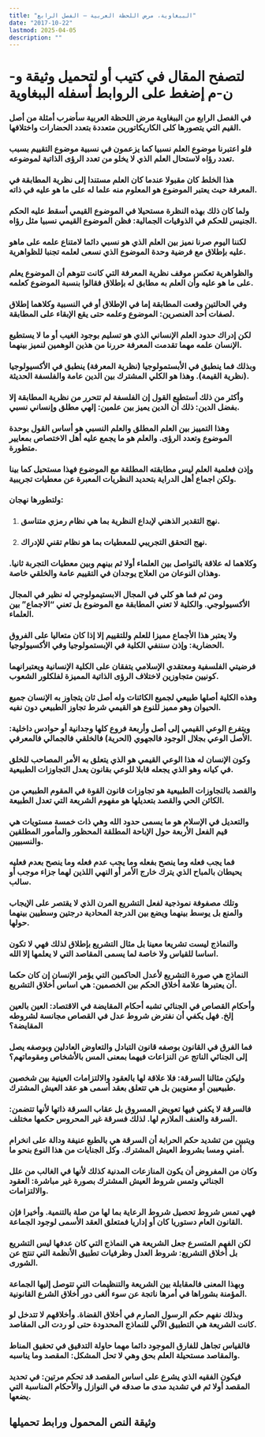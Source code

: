 ```yaml
---
title: "الببغاوية، مرض اللحظة العربية – الفصل الرابع"
date: "2017-10-22"
lastmod: 2025-04-05
description: ""
---
```

# **لتصفح المقال في كتيب أو لتحميل وثيقة و-ن-م إضغط على الروابط أسفله** **الببغاوية**

### في الفصل الرابع من الببغاوية مرض اللحظة العربية سأضرب أمثلة من أصل القيم التي يتصورها كلى الكاريكاتورين متعددة بتعدد الحضارات واختلافها.

### فلو اعتبرنا موضوع العلم نسبيا كما يزعمون في نسبية موضوع التقييم بسبب تعدد رؤاه لاستحال العلم الذي لا يخلو من تعدد الرؤى الذاتية لموضوعه.

### هذا الخلط كان مقبولا عندما كان العلم مستندا إلى نظرية المطابقة في المعرفة حيث يعتبر الموضوع هو المعلوم منه علما له على ما هو عليه في ذاته.

### ولما كان ذلك بهذه النظرة مستحيلا في الموضوع القيمي أسقط عليه الحكم الجنيس للحكم في الذوقيات الجمالية: فظن الموضوع القيمي نسبيا مثل رؤاه.

### لكننا اليوم صرنا نميز بين العلم الذي هو نسبي دائما لامتناع علمه على ماهو عليه بإطلاق مع فرضية وحدة الموضوع الذي نسعى لعلمه تجنبا للظواهرية.

### والظواهرية تعكس موقف نظرية المعرفة التي كانت تتوهم أن الموضوع يعلم على ما هو عليه وأن العلم به مطابق له بإطلاق فقالوا بنسبة الموضوع كعلمه.

### وفي الحالتين وقعت المطابقة إما في الإطلاق أو في النسبية وكلاهما إطلاق لصفات أحد العنصرين: الموضوع وعلمه حتى يقع الإبقاء على المطابقة.

### لكن إدراك حدود العلم الإنساني الذي هو تسليم بوجود الغيب أو ما لا يستطيع الإنسان علمه مهما تقدمت المعرفة حررنا من هذين الوهمين لنميز بينهما.

### وبذلك فما ينطبق في الأبستمولوجيا (نظرية المعرفة) ينطبق في الأكسيولوجيا (نظرية القيمة). وهذا هو الكلي المشترك بين الدين عامة والفلسفة الحديثة.

### وأكثر من ذلك أستطيع القول إن الفلسفة لم تتحرر من نظرية المطابقة إلا بفضل الدين: ذلك أن الدين يميز بين علمين: إلهي مطلق وإنساني نسبي.

### وهذا التمييز بين العلم المطلق والعلم النسبي هو أساس القول بوحدة الموضوع وتعدد الرؤى. والعلم هو ما يجمع عليه أهل الاختصاص بمعايير متطورة.

### وإذن فعلمية العلم ليس مطابقته المطلقة مع الموضوع فهذا مستحيل كما بينا ولكن اجماع أهل الدراية بتحديد النظريات المعبرة عن معطيات تجريبية.

### ولتطورها نهجان:

1. ### نهج التقدير الذهني لإبداع النظرية بما هي نظام رمزي متناسق.
2. ### نهج التحقق التجريبي للمعطيات بما هو نظام تقني للإدراك.

### وكلاهما له علاقة بالتواصل بين العلماء أولا ثم بينهم وبين معطيات التجربة ثانيا. وهذان النوعان من العلاج يوجدان في التقييم عامة والخلقي خاصة.

### ومن ثم فما هو كلي في المجال الابستيمولوجي له نظير في المجال الأكسيولوجي. والكلية لا تعني المطابقة مع الموضوع بل تعني “الاجماع” بين العلماء.

### ولا يعتبر هذا الأجماع مميزا للعلم وللتقييم إلا إذا كان متعاليا على الفروق الحضارية: وإذن سننفي الكلية في الإبستمولوجيا وفي الأكسيولوجيا.

### فرضيتي الفلسفية ومعتقدي الإسلامي يتفقان على الكلية الإنسانية ويعتبرانهما كونيين متجاوزين لاختلاف الرؤى الذاتية المميزة لفلكلور الشعوب.

### وهذه الكلية أصلها طبيعي لجميع الكائنات وله أصل ثان يتجاوز به الإنسان جميع الحيوان وهو مميز للنوع هو القيمي شرط تجاوز الطبيعي دون نفيه.

### ويتفرع الوعي القيمي إلى أصل وأربعة فروع كلها وجدانية أو حوادس داخلية: الأصل الوعي بجلال الوجود فالجهوي (الحرية) فالخلقي فالجمالي فالمعرفي.

### وكون الإنسان له هذا الوعي القيمي هو الذي يتعلق به الأمر المصاحب للخلق في كيانه وهو الذي يجعله قابلا للوعي بقانون يعدل التجاوزات الطبيعية.

### والقصد بالتجاوزات الطبيعية هو تجاوزات قانون القوة في المقوم الطبيعي من الكائن الحي والقصد بتعديلها هو مفهوم الشريعة التي تعدل الطبيعة.

### والتعديل في الإسلام هو ما يسمى حدود الله وهي ذات خمسة مستويات هي قيم الفعل الأربعة حول الإباحة المطلقة المحظور والمأمور المطلقين والنسبيين.

### فما يجب فعله وما ينصح بفعله وما يجب عدم فعله وما ينصح بعدم فعليه يحيطان بالمباح الذي يترك خارج الأمر أو النهي اللذين لهما جزاء موجب أو سالب.

### وتلك مصفوفة نموذجية لفعل التشريع المرن الذي لا يقتصر على الإيجاب والمنع بل يوسط بينهما ويضع بين الدرجة المحادية درجتين وسطيين بينهما حولها.

### والنماذج ليست تشريعا معينا بل مثال التشريع بإطلاق لذلك فهي لا تكون اساسا للقياس ولا خاصة لما يسمى المقاصد التي لا يعلمها إلا الله.

### النماذج هي صورة التشريع لأعدل الحاكمين التي يؤمر الإنسان إن كان حكما أن يعتبرها علامة أخلاق الحكم بين الخصمين: هي اساس أخلاق التشريع.

### وأحكام القصاص في الجنائي تشبه أحكام المقايضة في الاقتصاد: العين بالعين إلخ. فهل يكفي أن نفترض شروط عدل في القصاص مجانسة لشروطه المقايضة؟

### فما الفرق في القانون بوصفه قانون التبادل والتعاوض العادلين وبوصفه يصل إلى الجنائي الناتج عن النزاعات فيهما بمعنى المس بالأشخاص ومقوماتهم؟

### وليكن مثالنا السرقة: فلا علاقة لها بالعقود والالتزامات العينية بين شخصين طبيعيين أو معنويين بل هي تتعلق بعقد أسمى هو عقد العيش المشترك.

### فالسرقة لا يكفي فيها تعويض المسروق بل عقاب السرقة ذاتها لأنها تتضمن: السرقة والعنف الملازم لها. لذلك فسرقة غير المحروس حكمها مختلف.

### ويتبين من تشديد حكم الحرابة أن السرقة هي بالطبع عنيفة ودالة على انخرام أمني ومسا بشروط العيش المشترك. وكل الجنايات من هذا النوع بنحو ما.

### وكان من المفروض أن يكون المنازعات المدنية كذلك لأنها في الغالب من علل الجنائي وتمس شروط العيش المشترك بصورة غير مباشرة: العقود والالتزامات.

### فهي تمس شروط تحصيل شروط الرعاية بما لها من صلة بالتنمية. وأخيرا فإن القانون العام دستوريا كان أو إداريا فمتعلق العقد الأسمى لوجود الجماعة.

### لكن الفهم المتسرع جعل الشريعة هي النماذج التي كان عدفها ليس التشريع بل أخلاق التشريع: شروط العدل وظرفيات تطبيق الأنظمة التي تنتج عن الشورى.

### وبهذا المعنى فالمقابلة بين الشريعة والتنظيمات التي تتوصل إليها الجماعة المؤمنة بشوراها في أمرها ناتجة عن سوء ألغى دور أخلاق الشرع القانونية.

### وبذلك نفهم حكم الرسول الصارم في أخلاق القضاة. وأخلاقهم لا تتدخل لو كانت الشريعة هي التطبيق الآلي للنماذج المحدودة حتى لو ردت الى المقاصد.

### فالقياس تجاهل للفارق الموجود دائما مهما حاولة التدقيق في تحقيق المناط والمقاصد مستحيلة العلم بحق وهي لا تحل المشكل: المقصد وما يناسبه.

### فيكون الفقيه الذي يشرع على اساس المقصد قد تحكم مرتين: في تحديد المقصد أولا ثم في تشديد مدى ما صدقه في النوازل والأحكام المناسبة التي يضعها.

## وثيقة النص المحمول ورابط تحميلها

###
